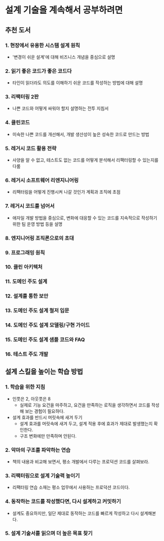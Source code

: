 # 설계 기술을 계속해서 공부하려면

## 추천 도서
### 1. 현장에서 유용한 시스템 설계 원칙
- '변경이 쉬운 설계'에 대해 비즈니스 개념을 중심으로 설명
### 2. 읽기 좋은 코드가 좋은 코드다
- 타인이 읽더라도 의도를 이해하기 쉬운 코드를 작성하는 방법에 대해 설명
### 3. 리팩터링 2판
- 나쁜 코드와 어떻게 싸워야 할지 설명하는 전투 지침서
### 4. 클린코드
- 미숙한 나쁜 코드를 개선해서, 개발 생산성이 높은 성숙한 코드로 만드는 방법
### 5. 레거시 코드 활용 전략
- 사양을 알 수 없고, 테스트도 없는 코드를 어떻게 분석해서 리팩터링할 수 있는지를 다룸
### 6. 레거시 소프트웨어 리엔지니어링
- 리팩터링을 어떻게 진행시켜 나갈 것인가 계획과 조직에 초점
### 7. 레거시 코드를 넘어서
- 애자일 개발 방법을 중심으로, 변화에 대응할 수 있는 코드를 지속적으로 작성하기 위한 팀 운영 방법 등을 설명
### 8. 엔지니어링 조직론으로의 초대
### 9. 프로그래밍 원칙
### 10. 클린 아키텍처
### 11. 도메인 주도 설계
### 12. 설계를 통한 보안
### 13. 도메인 주도 설계 철저 입문
### 14. 도메인 주도 설계 모델링/구현 가이드
### 15. 도메인 주도 설계 샘플 코드와 FAQ
### 16. 테스트 주도 개발

## 설계 스킬을 높이는 학습 방법
### 1. 학습을 위한 지침
- 인풋은 2, 아웃풋은 8
  - 실제로 기능 요건을 마주하고, 요건을 만족하는 로직을 생각하면서 코드를 작성해 보는 경험이 필요하다.
- 설계 효과를 반드시 머릿속에 새겨 두기
  - 설계 효과를 머릿속에 새겨 두고, 설계 적용 후에 효과가 제대로 발생했는지 확인한다.
  - 구조 변화에만 만족하며 안된다.
### 2. 악마의 구조를 파악하는 연습
- 책의 내용과 비교해 보면서, 평소 개발에서 다루는 프로덕션 코드를 살펴보라.
### 3. 리팩터링으로 설계 기술력 높이기
- 리팩터링 연습 소재는 평소 업무에서 사용하는 프로덕션 코드이다.
### 4. 동작하는 코드를 작성했다면, 다시 설계하고 커밋하기
- 설계도 중요하지만, 일단 제대로 동작하는 코드를 빠르게 작성하고 다시 설계해본다.
### 5. 설계 기술서를 읽으며 더 높은 목표 찾기
